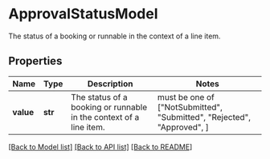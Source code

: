 # ApprovalStatusModel

The status of a booking or runnable in the context of a line item.

## Properties
Name | Type | Description | Notes
------------ | ------------- | ------------- | -------------
**value** | **str** | The status of a booking or runnable in the context of a line item. |  must be one of ["NotSubmitted", "Submitted", "Rejected", "Approved", ]

[[Back to Model list]](../README.md#documentation-for-models) [[Back to API list]](../README.md#documentation-for-api-endpoints) [[Back to README]](../README.md)


